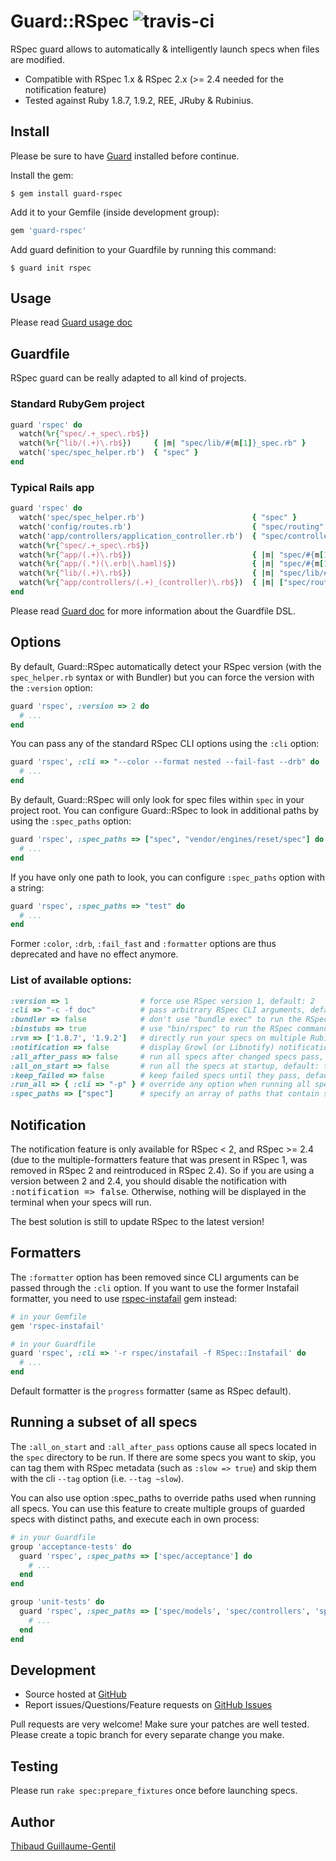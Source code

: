 Guard::RSpec ![travis-ci](http://travis-ci.org/guard/guard-rspec.png)
=============

RSpec guard allows to automatically & intelligently launch specs when files are modified.

* Compatible with RSpec 1.x & RSpec 2.x (>= 2.4 needed for the notification feature)
* Tested against Ruby 1.8.7, 1.9.2, REE, JRuby & Rubinius.

Install
-------

Please be sure to have [Guard](https://github.com/guard/guard) installed before continue.

Install the gem:

    $ gem install guard-rspec

Add it to your Gemfile (inside development group):

``` ruby
gem 'guard-rspec'
```

Add guard definition to your Guardfile by running this command:

    $ guard init rspec

Usage
-----

Please read [Guard usage doc](https://github.com/guard/guard#readme)

Guardfile
---------

RSpec guard can be really adapted to all kind of projects.

### Standard RubyGem project

``` ruby
guard 'rspec' do
  watch(%r{^spec/.+_spec\.rb$})
  watch(%r{^lib/(.+)\.rb$})     { |m| "spec/lib/#{m[1]}_spec.rb" }
  watch('spec/spec_helper.rb')  { "spec" }
end
```

### Typical Rails app

``` ruby
guard 'rspec' do
  watch('spec/spec_helper.rb')                        { "spec" }
  watch('config/routes.rb')                           { "spec/routing" }
  watch('app/controllers/application_controller.rb')  { "spec/controllers" }
  watch(%r{^spec/.+_spec\.rb$})
  watch(%r{^app/(.+)\.rb$})                           { |m| "spec/#{m[1]}_spec.rb" }
  watch(%r{^app/(.*)(\.erb|\.haml)$})                 { |m| "spec/#{m[1]}#{m[2]}_spec.rb" }
  watch(%r{^lib/(.+)\.rb$})                           { |m| "spec/lib/#{m[1]}_spec.rb" }
  watch(%r{^app/controllers/(.+)_(controller)\.rb$})  { |m| ["spec/routing/#{m[1]}_routing_spec.rb", "spec/#{m[2]}s/#{m[1]}_#{m[2]}_spec.rb", "spec/acceptance/#{m[1]}_spec.rb"] }
end
```

Please read [Guard doc](https://github.com/guard/guard#readme) for more information about the Guardfile DSL.

Options
-------

By default, Guard::RSpec automatically detect your RSpec version (with the `spec_helper.rb` syntax or with Bundler) but you can force the version with the `:version` option:

``` ruby
guard 'rspec', :version => 2 do
  # ...
end
```

You can pass any of the standard RSpec CLI options using the `:cli` option:

``` ruby
guard 'rspec', :cli => "--color --format nested --fail-fast --drb" do
  # ...
end
```

By default, Guard::RSpec will only look for spec files within `spec` in your project root. You can configure Guard::RSpec to look in additional paths by using the `:spec_paths` option:

``` ruby
guard 'rspec', :spec_paths => ["spec", "vendor/engines/reset/spec"] do
  # ...
end
```
If you have only one path to look, you can configure `:spec_paths` option with a string:

``` ruby
guard 'rspec', :spec_paths => "test" do
  # ...
end
```


Former `:color`, `:drb`, `:fail_fast` and `:formatter` options are thus deprecated and have no effect anymore.

### List of available options:

``` ruby
:version => 1                # force use RSpec version 1, default: 2
:cli => "-c -f doc"          # pass arbitrary RSpec CLI arguments, default: "-f progress"
:bundler => false            # don't use "bundle exec" to run the RSpec command, default: true
:binstubs => true            # use "bin/rspec" to run the RSpec command (implies :bundler => true), default: false
:rvm => ['1.8.7', '1.9.2']   # directly run your specs on multiple Rubies, default: nil
:notification => false       # display Growl (or Libnotify) notification after the specs are done running, default: true
:all_after_pass => false     # run all specs after changed specs pass, default: true
:all_on_start => false       # run all the specs at startup, default: true
:keep_failed => false        # keep failed specs until they pass, default: true
:run_all => { :cli => "-p" } # override any option when running all specs
:spec_paths => ["spec"]      # specify an array of paths that contain spec files
```

Notification
------------

The notification feature is only available for RSpec < 2, and RSpec >= 2.4 (due to the multiple-formatters feature that was present in RSpec 1, was removed in RSpec 2 and reintroduced in RSpec 2.4). So if you are using a version between 2 and 2.4, you should disable the notification with <tt>:notification => false</tt>. Otherwise, nothing will be displayed in the terminal when your specs will run.

The best solution is still to update RSpec to the latest version!

Formatters
----------

The `:formatter` option has been removed since CLI arguments can be passed through the `:cli` option. If you want to use the former Instafail formatter, you need to use [rspec-instafail](http://rubygems.org/gems/rspec-instafail) gem instead:

``` ruby
# in your Gemfile
gem 'rspec-instafail'

# in your Guardfile
guard 'rspec', :cli => '-r rspec/instafail -f RSpec::Instafail' do
  # ...
end
```

Default formatter is the `progress` formatter (same as RSpec default).

Running a subset of all specs
-----------

The `:all_on_start` and `:all_after_pass` options cause all specs located in the `spec` directory to be run.  If there
are some specs you want to skip, you can tag them with RSpec metadata (such as `:slow => true`)
and skip them with the cli `--tag` option (i.e. `--tag ~slow`).

You can also use option :spec_paths to override paths used when running all specs.
You can use this feature to create multiple groups of guarded specs with distinct paths, and execute each in own process:

``` ruby
# in your Guardfile
group 'acceptance-tests' do
  guard 'rspec', :spec_paths => ['spec/acceptance'] do
    # ...
  end
end

group 'unit-tests' do
  guard 'rspec', :spec_paths => ['spec/models', 'spec/controllers', 'spec/routing'] do
    # ...
  end
end
```


Development
-----------

* Source hosted at [GitHub](https://github.com/guard/guard-rspec)
* Report issues/Questions/Feature requests on [GitHub Issues](https://github.com/guard/guard-rspec/issues)

Pull requests are very welcome! Make sure your patches are well tested. Please create a topic branch for every separate change
you make.

Testing
-------

Please run `rake spec:prepare_fixtures` once before launching specs.

Author
------

[Thibaud Guillaume-Gentil](https://github.com/thibaudgg)
